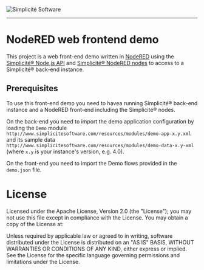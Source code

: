 ![Simplicit&eacute; Software](https://www.simplicite.io/resources/logos/logo250.png)
***

NodeRED web frontend demo
=========================

This project is a web front-end demo written in [NodeRED](http://nodered.org/)
using the [Simplicit&eacute;&reg; Node.js API](https://github.com/simplicitesoftware/nodejs-api)
and [Simplicit&eacute;&reg; NodeRED nodes](https://github.com/simplicitesoftware/nodered-nodes)
to access to a Simplicit&eacute;&reg; back-end instance.

Prerequisites
-------------

To use this front-end demo you need to havea running Simplicit&eacute;&reg; back-end instance
and a NodeRED front-end including the Simplicit&eacute;&reg; nodes.

On the back-end you need to import the demo application configuration by loading
the `Demo` module `http://www.simplicitesoftware.com/resources/modules/demo-app-x.y.xml`
and its sample data `http://www.simplicitesoftware.com/resources/modules/demo-data-x.y-xml`
(where `x.y` is your instance's version, e.g. 4.0).

On the front-end you need to import the Demo flows provided in the `demo.json` file.

License
=======

Licensed under the Apache License, Version 2.0 (the "License");
you may not use this file except in compliance with the License.
You may obtain a copy of the License at:

[](http://www.apache.org/licenses/LICENSE-2.0)

Unless required by applicable law or agreed to in writing, software
distributed under the License is distributed on an "AS IS" BASIS,
WITHOUT WARRANTIES OR CONDITIONS OF ANY KIND, either express or implied.
See the License for the specific language governing permissions and
limitations under the License.
